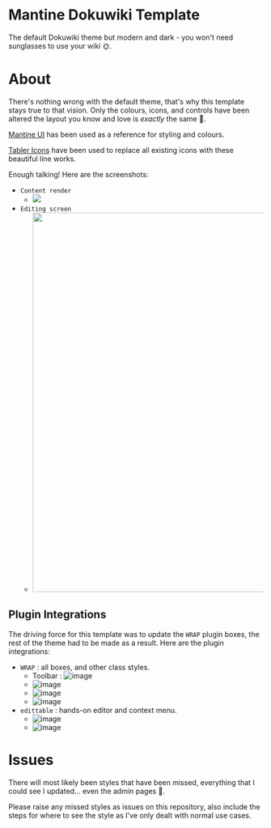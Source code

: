 # Mantine Dokuwiki Template

The default Dokuwiki theme but modern and dark - you won't need sunglasses to use your wiki 🌞.

# About

There's nothing wrong with the default theme, that's why this template stays true to that vision. Only the colours, icons, and controls have been altered the layout you know and love is *exactly* the same 🤩.

[Mantine UI](https://ui.mantine.dev/) has been used as a reference for styling and colours.

[Tabler Icons](https://tabler.io/icons) have been used to replace all existing icons with these beautiful line works.

Enough talking! Here are the screenshots:
- `Content render`
  - <img  src="https://github.com/sungreenpepper/mantinedoku/assets/159649930/2c827360-8443-4fcb-a577-f8fa66987d01" />
- `Editing screen`
  - <img width="750px" src="https://github.com/sungreenpepper/mantinedoku/assets/159649930/11ef33a4-6982-4b09-86d5-269a928e2c7f" />



## Plugin Integrations

The driving force for this template was to update the `WRAP` plugin boxes, the rest of the theme had to be made as a result. Here are the plugin integrations:
- `WRAP` : all boxes, and other class styles.
  - Toolbar : ![image](https://github.com/sungreenpepper/mantinedoku/assets/159649930/7acd0dd4-438a-4329-b4a2-eea5c4174968)
  - ![image](https://github.com/sungreenpepper/mantinedoku/assets/159649930/5f7e7b5c-929b-4f72-ba15-23efad1496b2)
  - ![image](https://github.com/sungreenpepper/mantinedoku/assets/159649930/59e5d2b3-ce04-4fc5-842d-b15c3d662149)
  - ![image](https://github.com/sungreenpepper/mantinedoku/assets/159649930/17d75855-b8f6-4a15-be01-b81a77a5fbb1)
- `edittable` : hands-on editor and context menu.
  - ![image](https://github.com/sungreenpepper/mantinedoku/assets/159649930/0300ed1d-4a5d-4661-b42f-c2e36c7fcf27)
  - ![image](https://github.com/sungreenpepper/mantinedoku/assets/159649930/ad48a8e9-d475-4264-ac8e-fad33399fcba)

# Issues

There will most likely been styles that have been missed, everything that I could see I updated... even the admin pages 🫠.

Please raise any missed styles as issues on this repository, also include the steps for where to see the style as I've only dealt with normal use cases.
